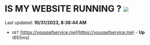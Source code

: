 # IS MY WEBSITE RUNNING ? [![](https://img.shields.io/static/v1?label=Sponsor&message=%E2%9D%A4&logo=GitHub&color=%23fe8e86)](https://github.com/sponsors/<username>)

Last updated: **10/31/2023, 8:36:44 AM**

- `GET` [https://youssefservice.me](https://youssefservice.me) - **Up** (655ms)

